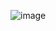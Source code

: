 ![image](https://github.com/hwibaski/java-problem-solving/assets/85930725/daa37868-45be-4528-964b-5c98b8a28ab2)
